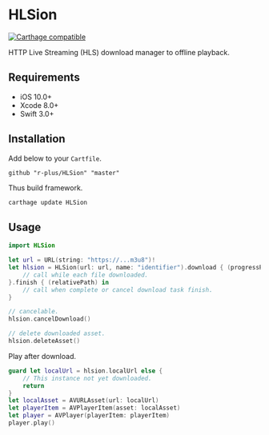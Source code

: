# HLSion

[![Carthage compatible](https://img.shields.io/badge/Carthage-compatible-4BC51D.svg?style=flat)](https://github.com/Carthage/Carthage)

HTTP Live Streaming (HLS) download manager to offline playback.

## Requirements

- iOS 10.0+
- Xcode 8.0+
- Swift 3.0+

## Installation

Add below to your `Cartfile`.

```ogdl
github "r-plus/HLSion" "master"
```

Thus build framework.

```bash
carthage update HLSion
```

## Usage

```swift
import HLSion

let url = URL(string: "https://...m3u8")!
let hlsion = HLSion(url: url, name: "identifier").download { (progressPercentage) in
    // call while each file downloaded.
}.finish { (relativePath) in
    // call when complete or cancel download task finish.
}

// cancelable.
hlsion.cancelDownload()

// delete downloaded asset.
hlsion.deleteAsset()
```

Play after download.

```swift
guard let localUrl = hlsion.localUrl else {
    // This instance not yet downloaded.
    return
}
let localAsset = AVURLAsset(url: localUrl)
let playerItem = AVPlayerItem(asset: localAsset)
let player = AVPlayer(playerItem: playerItem)
player.play()
```

